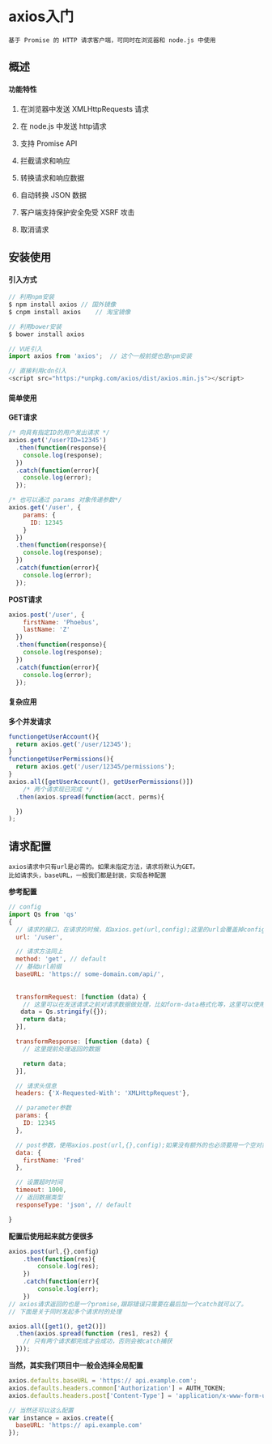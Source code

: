 # axios入门

	基于 Promise 的 HTTP 请求客户端，可同时在浏览器和 node.js 中使用

## 概述

#### 功能特性

1. 在浏览器中发送 XMLHttpRequests 请求

2. 在 node.js 中发送 http请求

3. 支持 Promise API

4. 拦截请求和响应

5. 转换请求和响应数据

6. 自动转换 JSON 数据

7. 客户端支持保护安全免受 XSRF 攻击

8. 取消请求

## 安装使用

#### 引入方式

```js
// 利用npm安装 
$ npm install axios	// 国外镜像
$ cnpm install axios	// 淘宝镜像

// 利用bower安装
$ bower install axios

// VUE引入
import axios from 'axios';	// 这个一般前提也是npm安装

// 直接利用cdn引入
<script src="https:/*unpkg.com/axios/dist/axios.min.js"></script>
```

#### 简单使用

**GET请求**

```js
/* 向具有指定ID的用户发出请求 */
axios.get('/user?ID=12345')
  .then(function(response){
    console.log(response);
  })
  .catch(function(error){
    console.log(error);
  });

/* 也可以通过 params 对象传递参数*/
axios.get('/user', {
    params: {
      ID: 12345
    }
  })
  .then(function(response){
    console.log(response);
  })
  .catch(function(error){
    console.log(error);
  });
```

**POST请求**

```js
axios.post('/user', {
    firstName: 'Phoebus',
    lastName: 'Z'
  })
  .then(function(response){
    console.log(response);
  })
  .catch(function(error){
    console.log(error);
  });
```

#### 复杂应用

**多个并发请求**

```js
functiongetUserAccount(){
  return axios.get('/user/12345');
}
functiongetUserPermissions(){
  return axios.get('/user/12345/permissions');
}
axios.all([getUserAccount(), getUserPermissions()])
    /* 两个请求现已完成 */
  .then(axios.spread(function(acct, perms){

  })
);
```

## 请求配置

	axios请求中只有url是必需的。如果未指定方法，请求将默认为GET。
	比如请求头，baseURL，一般我们都是封装，实现各种配置

**参考配置**

```js
// config
import Qs from 'qs'
{
  // 请求的接口，在请求的时候，如axios.get(url,config);这里的url会覆盖掉config中的url
  url: '/user',

  // 请求方法同上
  method: 'get', // default
  // 基础url前缀
  baseURL: 'https:// some-domain.com/api/',
　　
　　　　
  transformRequest: [function (data) {
    // 这里可以在发送请求之前对请求数据做处理，比如form-data格式化等，这里可以使用开头引入的Qs（这个模块在安装axios的时候就已经安装了，不需要另外安装）
　　data = Qs.stringify({});
    return data;
  }],

  transformResponse: [function (data) {
    // 这里提前处理返回的数据

    return data;
  }],

  // 请求头信息
  headers: {'X-Requested-With': 'XMLHttpRequest'},

  // parameter参数
  params: {
    ID: 12345
  },

  // post参数，使用axios.post(url,{},config);如果没有额外的也必须要用一个空对象，否则会报错
  data: {
    firstName: 'Fred'
  },

  // 设置超时时间
  timeout: 1000,
  // 返回数据类型
  responseType: 'json', // default

}
```

**配置后使用起来就方便很多**

```js
axios.post(url,{},config)
    .then(function(res){
        console.log(res);
    })
    .catch(function(err){
        console.log(err);
    })
// axios请求返回的也是一个promise,跟踪错误只需要在最后加一个catch就可以了。
// 下面是关于同时发起多个请求时的处理

axios.all([get1(), get2()])
  .then(axios.spread(function (res1, res2) {
    // 只有两个请求都完成才会成功，否则会被catch捕获
  }));
```

**当然，其实我们项目中一般会选择全局配置**

```js
axios.defaults.baseURL = 'https:// api.example.com';
axios.defaults.headers.common['Authorization'] = AUTH_TOKEN;
axios.defaults.headers.post['Content-Type'] = 'application/x-www-form-urlencoded';

// 当然还可以这么配置
var instance = axios.create({
  baseURL: 'https:// api.example.com'
});
```

